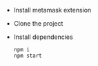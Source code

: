 - Install metamask extension
- Clone the project
- Install dependencies
  
      npm i
      npm start

